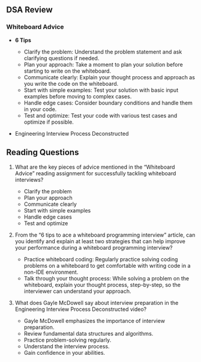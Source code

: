 ## DSA Review
### Whiteboard Advice
- **6 Tips**
  - Clarify the problem: Understand the problem statement and ask clarifying questions if needed.
  - Plan your approach: Take a moment to plan your solution before starting to write on the whiteboard.
  - Communicate clearly: Explain your thought process and approach as you write the code on the whiteboard.
  - Start with simple examples: Test your solution with basic input examples before moving to complex cases.
  - Handle edge cases: Consider boundary conditions and handle them in your code.
  - Test and optimize: Test your code with various test cases and optimize if possible.


- Engineering Interview Process Deconstructed

## Reading Questions
1. What are the key pieces of advice mentioned in the “Whiteboard Advice” reading assignment for successfully tackling whiteboard interviews?
   - Clarify the problem
   - Plan your approach
   - Communicate clearly
   - Start with simple examples
   - Handle edge cases
   - Test and optimize

2. From the “6 tips to ace a whiteboard programming interview” article, can you identify and explain at least two strategies that can help improve your performance during a whiteboard programming interview?
   - Practice whiteboard coding: Regularly practice solving coding problems on a whiteboard to get comfortable with writing code in a non-IDE environment.
   - Talk through your thought process: While solving a problem on the whiteboard, explain your thought process, step-by-step, so the interviewer can understand your approach.

3. What does Gayle McDowell say about interview preparation in the Engineering Interview Process Deconstructed video?
   - Gayle McDowell emphasizes the importance of interview preparation.
   - Review fundamental data structures and algorithms.
   - Practice problem-solving regularly.
   - Understand the interview process.
   - Gain confidence in your abilities.

